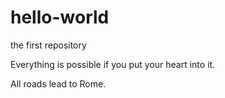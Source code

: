 # hello-world
the first repository

Everything is possible if you put your heart into it.

All roads lead to Rome.
